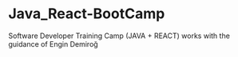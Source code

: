 # Java_React-BootCamp
Software Developer Training Camp (JAVA + REACT) works with the guidance of Engin Demiroğ
